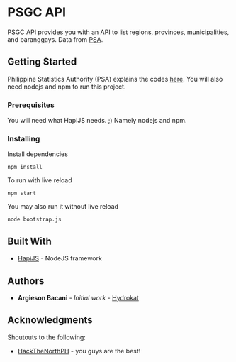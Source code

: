 # PSGC API

PSGC API provides you with an API to list regions, provinces, municipalities, and baranggays. Data from [PSA](http://nap.psa.gov.ph/activestats/psgc/PSGC%20Summary%20of%20Changes%20Dec2017.xlsx).

## Getting Started

Philippine Statistics Authority (PSA) explains the codes [here](http://nap.psa.gov.ph/activestats/psgc/articles/tech_struct.asp). You will also need nodejs and npm to run this project.

### Prerequisites

You will need what HapiJS needs. ;) Namely nodejs and npm.

### Installing

Install dependencies

```
npm install
```

To run with live reload

```
npm start 
```

You may also run it without live reload

```
node bootstrap.js
```

## Built With

* [HapiJS](https://hapijs.com) - NodeJS framework

## Authors

* **Argieson Bacani** - *Initial work* - [Hydrokat](https://github.com/hydrokat143)

## Acknowledgments

Shoutouts to the following:

* [HackTheNorthPH](http://hackthenorth.ph/) - you guys are the best!
